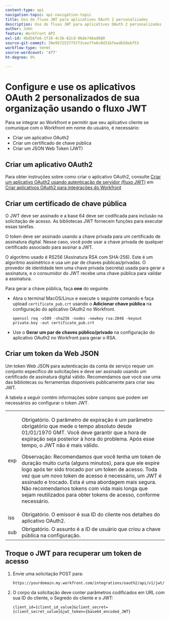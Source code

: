 ```yaml
---
content-type: api
navigation-topic: api-navigation-topic
title: Uso do fluxo JWT para aplicativos OAuth 2 personalizados
description: Uso do fluxo JWT para aplicativos OAuth 2 personalizados
author: John
feature: Workfront API
exl-id: 4bd56fe6-1f36-4c36-82cd-96de748ad680
source-git-commit: 38e957253775f73cee7fe0c0d31bfeedb58ebf53
workflow-type: tm+mt
source-wordcount: '477'
ht-degree: 0%

---
```


# Configure e use os aplicativos OAuth 2 personalizados de sua organização usando o fluxo JWT

Para se integrar ao Workfront e permitir que seu aplicativo cliente se comunique com o Workfront em nome do usuário, é necessário:

* Criar um aplicativo OAuth2
* Criar um certificado de chave pública
* Criar um JSON Web Token (JWT)

## Criar um aplicativo OAuth2

Para obter instruções sobre como criar o aplicativo OAuth2, consulte [Criar um aplicativo OAuth2 usando autenticação de servidor (fluxo JWT)](../../administration-and-setup/configure-integrations/create-oauth-application.md#create2) em [Criar aplicativos OAuth2 para integrações do Workfront](../../administration-and-setup/configure-integrations/create-oauth-application.md)

## Criar um certificado de chave pública

O JWT deve ser assinado e a base 64 deve ser codificada para inclusão na solicitação de acesso. As bibliotecas JWT fornecem funções para executar essas tarefas.

O token deve ser assinado usando a chave privada para um certificado de assinatura digital. Nesse caso, você pode usar a chave privada de qualquer certificado associado para assinar a JWT.

O algoritmo usado é RS256 (Assinatura RSA com SHA-256). Este é um algoritmo assimétrico e usa um par de chaves públicas/privadas. O provedor de identidade tem uma chave privada (secreta) usada para gerar a assinatura, e o consumidor do JWT recebe uma chave pública para validar a assinatura.

Para gerar a chave pública, faça **one** do seguinte.

* Abra o terminal MacOS/Linux e execute o seguinte comando e faça upload `certificate_pub.crt` usando o **Adicionar chave pública** na configuração do aplicativo OAuth2 no Workfront.

   <!-- [Copy](javascript:void(0);) -->
   <pre><code>openssl req -x509 -sha256 -nodes -newkey rsa:2048 -keyout private.key -out certificate_pub.crt</code></pre>

* Use o **Gerar um par de chaves público/privado** na configuração do aplicativo OAuth2 no Workfront para gerar o RSA.

## Criar um token da Web JSON

Um token Web JSON para autenticação da conta de serviço requer um conjunto específico de solicitações e deve ser assinado usando um certificado de assinatura digital válido. Recomendamos que você use uma das bibliotecas ou ferramentas disponíveis publicamente para criar seu JWT.

A tabela a seguir contém informações sobre campos que podem ser necessários ao configurar o token JWT.

<table style="table-layout:auto"> 
 <col> 
 <col> 
 <tbody> 
  <tr> 
   <td role="rowheader">exp</td> 
   <td> <p>Obrigatório. O parâmetro de expiração é um parâmetro obrigatório que mede o tempo absoluto desde 01/01/1970 GMT. Você deve garantir que a hora de expiração seja posterior à hora do problema. Após esse tempo, o JWT não é mais válido. </p> <p>Observação: Recomendamos que você tenha um token de duração muito curta (alguns minutos), para que ele expire logo após ter sido trocado por um token de acesso. Toda vez que um novo token de acesso é necessário, um JWT é assinado e trocado. Esta é uma abordagem mais segura. Não recomendamos tokens com vida mais longa que sejam reutilizados para obter tokens de acesso, conforme necessário.</p> </td> 
  </tr> 
  <tr> 
   <td role="rowheader">iss</td> 
   <td>Obrigatório. O emissor é sua ID do cliente nos detalhes do aplicativo OAuth2.</td> 
  </tr> 
  <tr> 
   <td role="rowheader">sub</td> 
   <td>Obrigatório. O assunto é a ID de usuário que criou a chave pública na configuração.</td> 
  </tr> 
 </tbody> 
</table>

## Troque o JWT para recuperar um token de acesso

1. Envie uma solicitação POST para:

   <!-- [Copy](javascript:void(0);) -->
   <pre><code>https://yourdomain.my.workfront.com/integrations/oauth2/api/v1/jwt/exchange</code></pre>

1. O corpo da solicitação deve conter parâmetros codificados em URL com sua ID do cliente, o Segredo do cliente e o JWT:

   <!-- [Copy](javascript:void(0);) -->
   <pre><code>client_id={client_id_value}&client_secret={client_secret_value}&jwt_token={base64_encoded_JWT}</code></pre>

 
